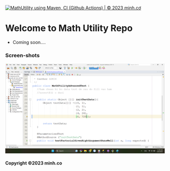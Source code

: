 [![MathUtility using Maven, CI (Github Actions) | © 2023 minh.cơ](https://github.com/MinnCoww/math-util-mvn-se1743/actions/workflows/maven-util-ci.yml/badge.svg)](https://github.com/MinnCoww/math-util-mvn-se1743/actions/workflows/maven-util-ci.yml)

# Welcome to Math Utility Repo

* Coming soon....

### Screen-shots
![DDT Source code](https://github.com/MinnCoww/math-util-mvn-se1743/blob/main/screenshots/DDT%20Test.png)

#### Copyright &#169;2023 minh.co